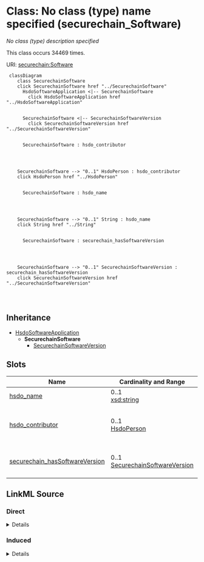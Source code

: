 

# Class: No class (type) name specified (securechain_Software)


_No class (type) description specified_






This class occurs 34469 times.


URI: [securechain:Software](https://w3id.org/secure-chain/Software)






```mermaid
 classDiagram
    class SecurechainSoftware
    click SecurechainSoftware href "../SecurechainSoftware"
      HsdoSoftwareApplication <|-- SecurechainSoftware
        click HsdoSoftwareApplication href "../HsdoSoftwareApplication"
      

      SecurechainSoftware <|-- SecurechainSoftwareVersion
        click SecurechainSoftwareVersion href "../SecurechainSoftwareVersion"
      
      
      SecurechainSoftware : hsdo_contributor
        
          
    
    
    SecurechainSoftware --> "0..1" HsdoPerson : hsdo_contributor
    click HsdoPerson href "../HsdoPerson"

        
      SecurechainSoftware : hsdo_name
        
          
    
    
    SecurechainSoftware --> "0..1" String : hsdo_name
    click String href "../String"

        
      SecurechainSoftware : securechain_hasSoftwareVersion
        
          
    
    
    SecurechainSoftware --> "0..1" SecurechainSoftwareVersion : securechain_hasSoftwareVersion
    click SecurechainSoftwareVersion href "../SecurechainSoftwareVersion"

        
      
```





## Inheritance
* [HsdoSoftwareApplication](../classes/HsdoSoftwareApplication.md)
    * **SecurechainSoftware**
        * [SecurechainSoftwareVersion](../classes/SecurechainSoftwareVersion.md)



## Slots

| Name | Cardinality and Range | Description | Inheritance | Occurrences |
| ---  | --- | --- | --- | --- |
| [hsdo_name](../slots/hsdo_name.md) | 0..1 <br/> [xsd:string](http://www.w3.org/2001/XMLSchema#string) | The name of the item <br/>  | direct | 34466 |
| [hsdo_contributor](../slots/hsdo_contributor.md) | 0..1 <br/> [HsdoPerson](../classes/HsdoPerson.md) | A secondary contributor to the CreativeWork or Event <br/>  | direct | 33048 |
| [securechain_hasSoftwareVersion](../slots/securechain_hasSoftwareVersion.md) | 0..1 <br/> [SecurechainSoftwareVersion](../classes/SecurechainSoftwareVersion.md) | No slot (predicate) description specified <br/>  | direct | 164001 |














## LinkML Source

<!-- TODO: investigate https://stackoverflow.com/questions/37606292/how-to-create-tabbed-code-blocks-in-mkdocs-or-sphinx -->

### Direct

<details>

```yaml
name: securechain_Software
conforms_to: No schema conformance document specified
annotations:
  count:
    tag: count
    value: 34469
description: No class (type) description specified
title: No class (type) name specified
from_schema: secure-chain-kg
rank: 1000
is_a: hsdo_SoftwareApplication
slots:
- hsdo_name
- hsdo_contributor
- securechain_hasSoftwareVersion
slot_usage:
  hsdo_contributor:
    name: hsdo_contributor
    annotations:
      hsdo_Person:
        tag: hsdo_Person
        value: 33048
  hsdo_name:
    name: hsdo_name
    annotations:
      string:
        tag: string
        value: 34466
  securechain_hasSoftwareVersion:
    name: securechain_hasSoftwareVersion
    annotations:
      securechain_SoftwareVersion:
        tag: securechain_SoftwareVersion
        value: 164001
class_uri: securechain:Software

```
</details>

### Induced

<details>

```yaml
name: securechain_Software
conforms_to: No schema conformance document specified
annotations:
  count:
    tag: count
    value: 34469
description: No class (type) description specified
title: No class (type) name specified
from_schema: secure-chain-kg
rank: 1000
is_a: hsdo_SoftwareApplication
slot_usage:
  hsdo_contributor:
    name: hsdo_contributor
    annotations:
      hsdo_Person:
        tag: hsdo_Person
        value: 33048
  hsdo_name:
    name: hsdo_name
    annotations:
      string:
        tag: string
        value: 34466
  securechain_hasSoftwareVersion:
    name: securechain_hasSoftwareVersion
    annotations:
      securechain_SoftwareVersion:
        tag: securechain_SoftwareVersion
        value: 164001
attributes:
  hsdo_name:
    name: hsdo_name
    annotations:
      string:
        tag: string
        value: 34466
    description: The name of the item.
    title: name
    examples:
    - object:
        example_object: '-'
        example_object_type: string
        example_predicate: hsdo:name
        example_subject: securechain:Hardware/-
        example_subject_type: securechain_Hardware
    - object:
        example_object: '%240.99_kindle_books_project'
        example_object_type: string
        example_predicate: hsdo:name
        example_subject: schema:Organization/%25240.99_kindle_books_project
        example_subject_type: hsdo_Organization
    - object:
        example_object: Permission to use, copy, modify, and/or distribute this software
          for any
        example_object_type: string
        example_predicate: hsdo:name
        example_subject: securechain:License/0bsd
        example_subject_type: hsdo_CreativeWork
    - object:
        example_object: ''
        example_object_type: string
        example_predicate: hsdo:name
        example_subject: securechain:Software/
        example_subject_type: securechain_Software
    from_schema: secure-chain-kg
    rank: 1000
    slot_uri: hsdo:name
    alias: hsdo_name
    owner: securechain_Software
    domain_of:
    - hsdo_CreativeWork
    - hsdo_Organization
    - securechain_Hardware
    - securechain_Software
    range: string
  hsdo_contributor:
    name: hsdo_contributor
    annotations:
      hsdo_Person:
        tag: hsdo_Person
        value: 33048
    description: A secondary contributor to the CreativeWork or Event.
    title: contributor
    examples:
    - object:
        example_object: schema:Person/yrnkrn
        example_object_type: hsdo_Person
        example_predicate: hsdo:contributor
        example_subject: securechain:Software/zapcc
        example_subject_type: None
    - object:
        example_object: schema:Person/JosephA-packt
        example_object_type: hsdo_Person
        example_predicate: hsdo:contributor
        example_subject: securechain:Software/3D-Graphics-Rendering-Cookbook
        example_subject_type: securechain_Software
    from_schema: secure-chain-kg
    rank: 1000
    slot_uri: hsdo:contributor
    alias: hsdo_contributor
    owner: securechain_Software
    domain_of:
    - securechain_Software
    range: hsdo_Person
  securechain_hasSoftwareVersion:
    name: securechain_hasSoftwareVersion
    annotations:
      securechain_SoftwareVersion:
        tag: securechain_SoftwareVersion
        value: 164001
    description: No slot (predicate) description specified
    title: No slot (predicate) name specified
    examples:
    - object:
        example_object: securechain:SoftwareVersion/#%22%2F%2Fapi%23%2A
        example_object_type: securechain_SoftwareVersion
        example_predicate: securechain:hasSoftwareVersion
        example_subject: securechain:Software/
        example_subject_type: securechain_Software
    from_schema: secure-chain-kg
    rank: 1000
    slot_uri: securechain:hasSoftwareVersion
    alias: securechain_hasSoftwareVersion
    owner: securechain_Software
    domain_of:
    - securechain_Software
    range: securechain_SoftwareVersion
class_uri: securechain:Software

```
</details>